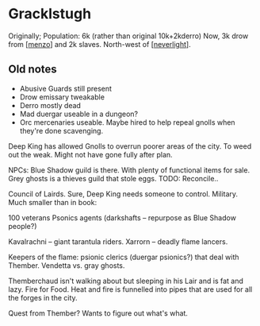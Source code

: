 # Gracklstugh
Originally; Population: 6k (rather than original 10k+2kderro)
Now, 3k drow from [[menzo]] and 2k slaves.
North-west of [[neverlight]].

## Old notes
- Abusive Guards still present
- Drow emissary tweakable
- Derro mostly dead
- Mad duergar useable in a dungeon?
- Orc mercenaries useable. Maybe hired to help repeal gnolls when they're done scavenging.

Deep King has allowed Gnolls to overrun poorer areas of the city. To weed out the weak.
Might not have gone fully after plan.

NPCs: Blue Shadow guild is there. With plenty of functional items for sale.
Grey ghosts is a thieves guild that stole eggs. TODO: Reconcile..

Council of Lairds. Sure, Deep King needs someone to control.
Military. Much smaller than in book:

100 veterans
Psonics agents (darkshafts – repurpose as Blue Shadow people?)

Kavalrachni – giant tarantula riders.
Xarrorn – deadly flame lancers.

Keepers of the flame: psionic clerics (duergar psionics?)  that deal with Thember. Vendetta vs. gray ghosts.

Themberchaud isn't walking about but sleeping in his Lair and is fat and lazy. Fire for Food. Heat and fire is funnelled into pipes that are used for all the forges in the city.

Quest from Thember? Wants to figure out what's what.

[//begin]: # "Autogenerated link references for markdown compatibility"
[menzo]: menzo "Menzoberranzan"
[neverlight]: neverlight "Neverlight Grove"
[//end]: # "Autogenerated link references"
